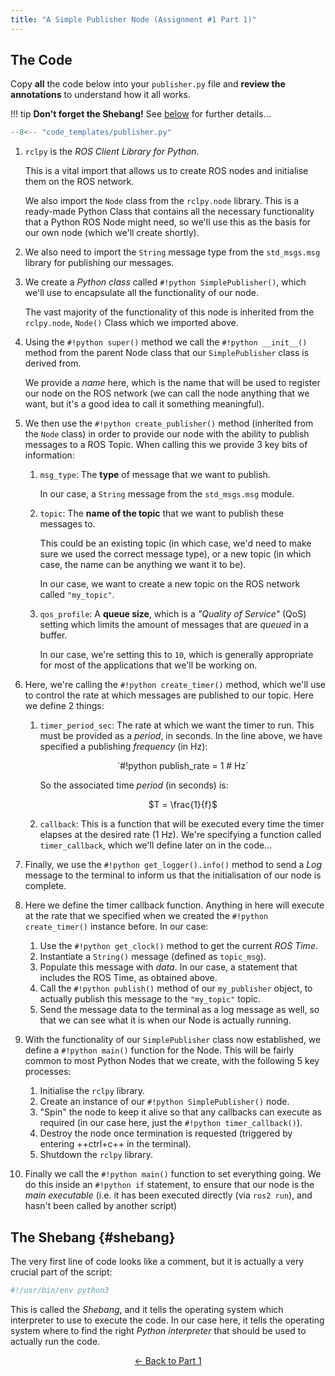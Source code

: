 ```yaml
---  
title: "A Simple Publisher Node (Assignment #1 Part 1)"
---
```


## The Code

Copy **all** the code below into your `publisher.py` file and **review the annotations** to understand how it all works.

!!! tip
    **Don't forget the Shebang!** See [below](#shebang) for further details...

```python title="publisher.py"
--8<-- "code_templates/publisher.py"
```

1. `rclpy` is the *ROS Client Library for Python*. 
    
    This is a vital import that allows us to create ROS nodes and initialise them on the ROS network.
    
    We also import the `Node` class from the `rclpy.node` library. This is a ready-made Python Class that contains all the necessary functionality that a Python ROS Node might need, so we'll use this as the basis for our own node (which we'll create shortly).

2. We also need to import the `String` message type from the `std_msgs.msg` library for publishing our messages.

3. We create a *Python class* called `#!python SimplePublisher()`, which we'll use to encapsulate all the functionality of our node.
    
    The vast majority of the functionality of this node is inherited from the `rclpy.node`, `Node()` Class which we imported above. 

4. Using the `#!python super()` method we call the `#!python __init__()` method from the parent Node class that our `SimplePublisher` class is derived from.
    
    We provide a *name* here, which is the name that will be used to register our node on the ROS network (we can call the node anything that we want, but it's a good idea to call it something meaningful).

5. We then use the `#!python create_publisher()` method (inherited from the `Node` class) in order to provide our node with the ability to publish messages to a ROS Topic. When calling this we provide 3 key bits of information:

    1. `msg_type`: The **type** of message that we want to publish.
        
        In our case, a `String` message from the `std_msgs.msg` module.
    
    1. `topic`: The **name of the topic** that we want to publish these messages to.
        
        This could be an existing topic (in which case, we'd need to make sure we used the correct message type), or a new topic (in which case, the name can be anything we want it to be).
        
        In our case, we want to create a new topic on the ROS network called `"my_topic"`.
    
    1. `qos_profile`: A **queue size**, which is a *"Quality of Service"* (QoS) setting which limits the amount of messages that are *queued* in a buffer. 
    
        In our case, we're setting this to `10`, which is generally appropriate for most of the applications that we'll be working on.

6. Here, we're calling the `#!python create_timer()` method, which we'll use to control the rate at which messages are published to our topic. Here we define 2 things:

    1. `timer_period_sec`: The rate at which we want the timer to run. This must be provided as a *period*, in seconds. In the line above, we have specified a publishing *frequency* (in Hz):
    
        <center>`#!python publish_rate = 1 # Hz`</center>
        
        So the associated time *period* (in seconds) is: 

        <center>$T = \frac{1}{f}$</center>

    1. `callback`: This is a function that will be executed every time the timer elapses at the desired rate (1 Hz). We're specifying a function called `timer_callback`, which we'll define later on in the code...

7. Finally, we use the `#!python get_logger().info()` method to send a *Log* message to the terminal to inform us that the initialisation of our node is complete.

8. Here we define the timer callback function. Anything in here will execute at the rate that we specified when we created the `#!python create_timer()` instance before. In our case:

    1. Use the `#!python get_clock()` method to get the current *ROS Time*.
    1. Instantiate a `String()` message (defined as `topic_msg`).
    1. Populate this message with *data*. In our case, a statement that includes the ROS Time, as obtained above.
    1. Call the `#!python publish()` method of our `my_publisher` object, to actually publish this message to the `"my_topic"` topic.
    1. Send the message data to the terminal as a log message as well, so that we can see what it is when our Node is actually running.

9. With the functionality of our `SimplePublisher` class now established, we define a `#!python main()` function for the Node. This will be fairly common to most Python Nodes that we create, with the following 5 key processes:

    1. Initialise the `rclpy` library.
    1. Create an instance of our `#!python SimplePublisher()` node.
    1. "Spin" the node to keep it alive so that any callbacks can execute as required (in our case here, just the `#!python timer_callback()`). 
    1. Destroy the node once termination is requested (triggered by entering ++ctrl+c++ in the terminal).
    1. Shutdown the `rclpy` library.

10. Finally we call the `#!python main()` function to set everything going. We do this inside an `#!python if` statement, to ensure that our node is the *main executable* (i.e. it has been executed directly (via `ros2 run`), and hasn't been called by another script)

## The Shebang {#shebang}

The very first line of code looks like a comment, but it is actually a very crucial part of the script:

```python
#!/usr/bin/env python3
```

This is called the *Shebang*, and it tells the operating system which interpreter to use to execute the code. In our case here, it tells the operating system where to find the right *Python interpreter* that should be used to actually run the code.
    
<p align="center">
  <a href="../../part1#pub_ret">&#8592; Back to Part 1</a>
</p>